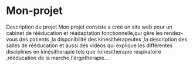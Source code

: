 # Mon-projet
Description du projet
 Mon projet consiste a créé un site web pour un cabinet de rééducation et réadaptation fonctionnelle,qui gère les rendez-vous des patients ,la disponibilité des kinésithérapeutes ,la description des salles de rééducation et aussi des vidéos qui explique les différentes disciplines en kinésitherapie tels que :kinésitherapie respiratoire ,rééducation de la marche,l'érgotherapie...
